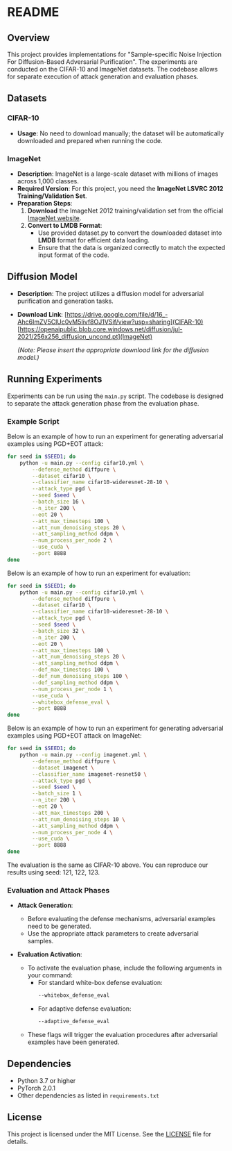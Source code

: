 # README

## Overview

This project provides implementations for "Sample-specific Noise Injection For Diffusion-Based Adversarial Purification". The experiments are conducted on the CIFAR-10 and ImageNet datasets. The codebase allows for separate execution of attack generation and evaluation phases.

## Datasets

### CIFAR-10
- **Usage**: No need to download manually; the dataset will be automatically downloaded and prepared when running the code.

### ImageNet

- **Description**: ImageNet is a large-scale dataset with millions of images across 1,000 classes.
- **Required Version**: For this project, you need the **ImageNet LSVRC 2012 Training/Validation Set**.
- **Preparation Steps**:
  1. **Download** the ImageNet 2012 training/validation set from the official [ImageNet website](https://www.image-net.org/).
  2. **Convert to LMDB Format**:
     - Use provided dataset.py to convert the downloaded dataset into **LMDB** format for efficient data loading.
     - Ensure that the data is organized correctly to match the expected input format of the code.

## Diffusion Model

- **Description**: The project utilizes a diffusion model for adversarial purification and generation tasks.
- **Download Link**: [https://drive.google.com/file/d/16_-Ahc6ImZV5ClUc0vM5Iivf8OJ1VSif/view?usp=sharing](CIFAR-10)
[https://openaipublic.blob.core.windows.net/diffusion/jul-2021/256x256_diffusion_uncond.pt](ImageNet)

  *(Note: Please insert the appropriate download link for the diffusion model.)*

## Running Experiments

Experiments can be run using the `main.py` script. The codebase is designed to separate the attack generation phase from the evaluation phase.

### Example Script

Below is an example of how to run an experiment for generating adversarial examples using PGD+EOT attack:

```bash
for seed in $SEED1; do
    python -u main.py --config cifar10.yml \
        --defense_method diffpure \
        --dataset cifar10 \
        --classifier_name cifar10-wideresnet-28-10 \
        --attack_type pgd \
        --seed $seed \
        --batch_size 16 \
        --n_iter 200 \
        --eot 20 \
        --att_max_timesteps 100 \
        --att_num_denoising_steps 20 \
        --att_sampling_method ddpm \
        --num_process_per_node 2 \
        --use_cuda \
        --port 8888
done
```
Below is an example of how to run an experiment for evaluation:

```bash
for seed in $SEED1; do
    python -u main.py --config cifar10.yml \
        --defense_method diffpure \
        --dataset cifar10 \
        --classifier_name cifar10-wideresnet-28-10 \
        --attack_type pgd \
        --seed $seed \
        --batch_size 32 \
        --n_iter 200 \
        --eot 20 \
        --att_max_timesteps 100 \
        --att_num_denoising_steps 20 \
        --att_sampling_method ddpm \
        --def_max_timesteps 100 \
        --def_num_denoising_steps 100 \
        --def_sampling_method ddpm \
        --num_process_per_node 1 \
        --use_cuda \
        --whitebox_defense_eval \
        --port 8888
done
```

Below is an example of how to run an experiment for generating adversarial examples using PGD+EOT attack on ImageNet:

```bash
for seed in $SEED1; do
    python -u main.py --config imagenet.yml \
        --defense_method diffpure \
        --dataset imagenet \
        --classifier_name imagenet-resnet50 \
        --attack_type pgd \
        --seed $seed \
        --batch_size 1 \
        --n_iter 200 \
        --eot 20 \
        --att_max_timesteps 200 \
        --att_num_denoising_steps 10 \
        --att_sampling_method ddpm \
        --num_process_per_node 4 \
        --use_cuda \
        --port 8888
done
```
The evaluation is the same as CIFAR-10 above.
You can reproduce our results using seed: 121, 122, 123.

### Evaluation and Attack Phases

- **Attack Generation**:
  - Before evaluating the defense mechanisms, adversarial examples need to be generated.
  - Use the appropriate attack parameters to create adversarial samples.

- **Evaluation Activation**:
  - To activate the evaluation phase, include the following arguments in your command:
    - For standard white-box defense evaluation:
      ```bash
      --whitebox_defense_eval
      ```
    - For adaptive defense evaluation:
      ```bash
      --adaptive_defense_eval
      ```
  - These flags will trigger the evaluation procedures after adversarial examples have been generated.

## Dependencies

- Python 3.7 or higher
- PyTorch 2.0.1
- Other dependencies as listed in `requirements.txt`

## License

This project is licensed under the MIT License. See the [LICENSE](LICENSE) file for details.